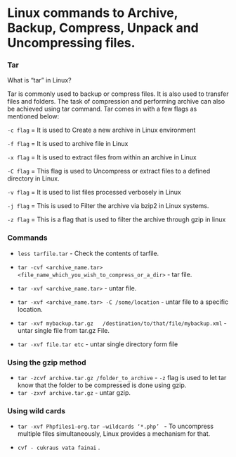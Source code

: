 # Linux commands to Archive, Backup, Compress, Unpack and Uncompressing files.

### Tar

What is “tar” in Linux?

Tar is commonly used to backup or compress files. It is also used to transfer files and folders. The task of compression and performing archive can also be achieved using tar command. Tar comes in with a few flags as mentioned below:

`-c flag` = It is used to Create a new archive in Linux environment

`-f flag` = It is used to archive file in Linux

`-x flag` = It is used to extract files from within an archive in Linux

`-C flag` = This flag is used to Uncompress or extract files to a defined directory in Linux.

`-v flag` = It is used to list files processed verbosely in Linux

`-j flag` = This is used to Filter the archive via bzip2 in Linux systems.

`-z flag` = This is a flag that is used to filter the archive through gzip in linux

### Commands

* `less tarfile.tar` - Check the contents of tarfile.

* `tar -cvf <archive_name.tar> <file_name_which_you_wish_to_compress_or_a_dir>`  - tar file.
* `tar -xvf <archive_name.tar>` - untar file.
* `tar -xvf <archive_name.tar> -C /some/location` - untar file to a specific location.
* `tar -xvf mybackup.tar.gz   /destination/to/that/file/mybackup.xml` - untar single file  from tar.gz File.
* `tar -xvf file.tar etc` - untar single directory form file

### Using the gzip method

* `tar -zcvf archive.tar.gz /folder_to_archive` - `-z` flag is used to let tar know that the folder to be compressed is done using gzip.
* `tar -zxvf archive.tar.gz` - untar gzip. 

### Using wild cards

* `tar -xvf Phpfiles1-org.tar –wildcards ‘*.php’ ` - To uncompress multiple files simultaneously, Linux provides a mechanism for that.

* `cvf - cukraus vata fainai` .



